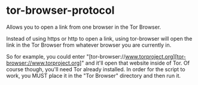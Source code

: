 # tor-browser-protocol
Allows you to open a link from one browser in the Tor Browser.

Instead of using https or http to open a link, using tor-browser will open the link in the Tor Browser from whatever browser you are currently in.

So for example, you could enter "[tor-browser://www.torproject.org][tor-browser://www.torproject.org]" and it'll open that website inside of Tor. Of course though, you'll need Tor already installed. In order for the script to work, you MUST place it in the "Tor Browser" directory and then run it.
